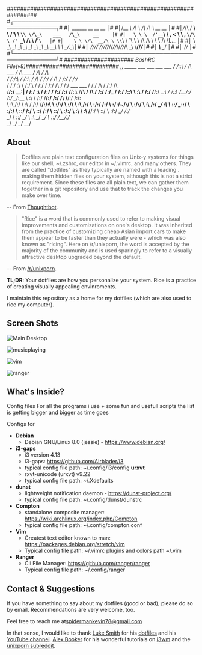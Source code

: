#################################################################
#┌─────────────────────────────────────────────────────────────┐#
#│ ______        __      __  __                                │#
#│/\__  _\      /\ \    /\ \/\ \  __            __             │#
#│\/_/\ \/    __\ \ \/'\\ \ `\\ \/\_\    ___   /\_\     __     │#
#│   \ \ \  /'__`\ \ , < \ \ , ` \/\ \ /' _ `\ \/\ \  /'__`\   │#
#│    \ \ \/\  __/\ \ \\`\\ \ \`\ \ \ \/\ \/\ \ \ \ \/\ \L\.\_ │#
#│     \ \_\ \____\\ \_\ \_\ \_\ \_\ \_\ \_\ \_\_\ \ \ \__/.\_\│#
#│      \/_/\/____/ \/_/\/_/\/_/\/_/\/_/\/_/\/_/\ \_\ \/__/\/_/│#
#│                                             \ \____/        │#
#│                                              \/___/         │#
#└─────────────────────────────────────────────────────────────┘#
##################### BashRC File(v8)############################
,,
     _____          ___                       ___                                   ___           ___ 
    /  /::\        /  /\          ___        /  /\      ___                        /  /\         /  /\    
   /  /:/\:\      /  /::\        /  /\      /  /:/_    /  /\                      /  /:/_       /  /:/_   
  /  /:/  \:\    /  /:/\:\      /  /:/     /  /:/ /\  /  /:/      ___     ___    /  /:/ /\     /  /:/ /\  
 /__/:/ \__\:|  /  /:/  \:\    /  /:/     /  /:/ /:/ /__/::\     /__/\   /  /\  /  /:/ /:/_   /  /:/ /::\ 
 \  \:\ /  /:/ /__/:/ \__\:\  /  /::\    /__/:/ /:/  \__\/\:\__  \  \:\ /  /:/ /__/:/ /:/ /\ /__/:/ /:/\:\
  \  \:\  /:/  \  \:\ /  /:/ /__/:/\:\   \  \:\/:/      \  \:\/\  \  \:\  /:/  \  \:\/:/ /:/ \  \:\/:/~/:/
   \  \:\/:/    \  \:\  /:/  \__\/  \:\   \  \::/        \__\::/   \  \:\/:/    \  \::/ /:/   \  \::/ /:/ 
    \  \::/      \  \:\/:/        \  \:\   \  \:\        /__/:/     \  \::/      \  \:\/:/     \__\/ /:/  
     \__\/        \  \::/          \__\/    \  \:\       \__\/       \__\/        \  \::/        /__/:/   
                   \__\/                     \__\/                                 \__\/         \__\/    

## About



 > Dotfiles are plain text configuration files on Unix-y systems for things like
 > our shell, ~/.zshrc, our editor in ~/.vimrc, and many others. They are called
 > "dotfiles" as they typically are named with a leading . making them hidden
 > files on your system, although this is not a strict requirement.
 > Since these files are all plain text, we can gather them together in a git
 > repository and use that to track the changes you make over time.

 -- From [Thoughtbot](https://thoughtbot.com/upcase/videos/intro-to-dotfiles).

 > "Rice" is a word that is commonly used to refer to making visual improvements
 > and customizations on one's desktop. It was inherited from the practice of
 > customizing cheap Asian import cars to make them appear to be faster than they
 > actually were - which was also known as "ricing". Here on /r/unixporn, the
 > word is accepted by the majority of the community and is used sparingly to
 > refer to a visually attractive desktop upgraded beyond the default.
 
 -- From [/r/unixporn](https://www.reddit.com/r/unixporn/wiki/themeing/dictionary).
 
 __TL;DR__: Your dotfiles are how you personalize your system. Rice is a practice
 of creating visually appealing envinroments.

 I maintain this repository as a home for my dotfiles (which are also used
 to rice my computer). 

 ## Screen Shots

 ![Main Desktop](jillyfishrice1.png)  
 
 ![musicplaying](jillyfishrice2.png)

 ![vim](jillyfishrice3.png)

![ranger](jellyfishrice.png)

## What's Inside?

 Config files For all the programs i use + some fun and usefull scripts
 the list is getting bigger and bigger as time goes

Configs for 

* __Debian__
  * Debian GNU/Linux 8.0 (jessie) - https://www.debian.org/
* __i3-gaps__
  * i3 version 4.13
  * i3-gaps: https://github.com/Airblader/i3
  * typical config file path: ~/.config/i3/config
 __urxvt__
  * rxvt-unicode (urxvt) v9.22
  * typical config file path: ~/.Xdefaults
* __dunst__
  * lightweight notification daemon - https://dunst-project.org/
  * typical config file path: ~/.config/dunst/dunstrc
* __Compton__
  * standalone composite manager: https://wiki.archlinux.org/index.php/Compton
  * typical config file path: ~/.config/compton.conf
* __Vim__ 
  * Greatest text editor known to man: https://packages.debian.org/stretch/vim
  * Typical config file path: ~/.vimrc plugins and colors path ~/.vim
* __Ranger__ 
  * Cli File Manager: https://github.com/ranger/ranger 
  * Typical config file path: ~/.config/ranger





## Contact & Suggestions

 If you have something to say about my dotfiles (good or bad), please do so by
 email. Recommendations are very welcome, too.

 Feel free to reach me at[spidermankevin78@gmail.com](mailto:spidermankevin78@gmail.com)






 In that sense, I would like to thank [Luke Smith](https://github.com/lukesmithxyz)
 for his [dotfiles](https://github.com/LukeSmithxyz/voidrice) and his
 [YouTube channel](https://www.youtube.com/channel/UC2eYFnH61tmytImy1mTYvhA).
 [Alex Booker](https://github.com/bookercodes) for his wonderful tutorials on
 [i3wm](https://www.youtube.com/playlist?list=PL5ze0DjYv5DbCv9vNEzFmP6sU7ZmkGzcf)
 and the [unixporn subreddit](https://www.reddit.com/r/unixporn/).

